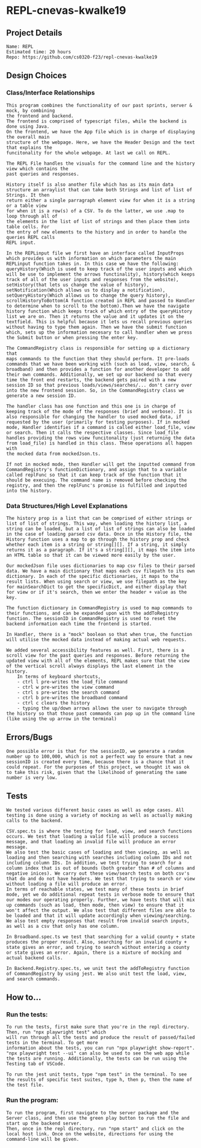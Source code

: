 # REPL-cnevas-kwalke19

## Project Details

    Name: REPL
    Estimated time: 20 hours
    Repo: https://github.com/cs0320-f23/repl-cnevas-kwalke19

## Design Choices

### Class/Interface Relationships

    This program combines the functionality of our past sprints, server & mock, by combining
    the frontend and backend.
    The frontend is comprised of typescript files, while the backend is done using Java.
    On the frontend, we have the App file which is in charge of displaying the overall main 
    structure of the webpage. Here, we have the Header Design and the text that explains the 
    funcitonality for the whole webpage. At last we call on REPL.

    The REPL File handles the visuals for the command line and the history view which contains the 
    past queries and responses.

    History itself is also another file which has as its main data
    structure an arraylist that can take both Strings and list of list of Strings. It then
    return either a single parragraph element view for when it is a string or a table view
    for when it is a row(s) of a CSV. To do the latter, we use .map to loop through all of
    the elements in the list of list of strings and then place them into table cells. For
    the entry of new elements to the history and in order to handle the queries REPL calls
    REPL input.

    In the REPLinput file we first have an interface called InputProps which provides us with information on which parameters the main REPLinput function takes in. In this case we have the following: queryHistory(Which is used to keep track of the user inputs and which will be use to implement the arrows functinality), history(which keeps track of all of the user inputs and responses from the website), setHistory(that lets us change the value of history), setNotification(Which allows us to display a notification), setQueryHistory(Which allows us to change the query history), scrollHistoryToBottom(A function created in REPL and passed to Handler to determine when to scroll to the bottom).Then we have the navigate history function which keeps track of which entry of the queryHistory list we are on. Then it returns the value and it updates it on the textfield. This is helpful because it lets us recall previous queries without having to type them again. Then we have the submit function which, sets up the information necesary to call handler when we press the Submit button or when pressing the enter key.

    The CommandRegistry class is responsible for setting up a dictionary that 
    maps commands to the function that they should perform. It pre-loads commands that we have been working with (such as load, view, search, & broadband) and then provides a function for another developer to add their own commands. Additionally, we set up our backend so that every time the front end restarts, the backend gets paired with a new session ID so that previous loads/views/searches/... don't carry over into the new frontend session. So, in the CommandRegistry class we generate a new session ID. 

    The handler class has one function and this one is in charge of keeping track of the mode of the responses (brief and verbose). It is also responsible for changing the handler to used mocked data, if requested by the user (primarily for testing purposes). If in mocked mode, Handler identifies if a command is called either load_file, view or search. Then it calls the respective classes. Since load_file handles providing the rows view funcitonality (just returning the data from load_file) is handled in this class. These operations all happen with 
    the mocked data from mockedJson.ts.

    If not in mocked mode, then Handler will get the inputted command from CommandRegistry's functionDictionary, and assign that to a variable called replFunc so that it can keep track of the function that it should be execuing. The command name is removed before checking the registry, and then the replFunc's promise is fulfilled and inputted into the history.
 
### Data Structures/High Level Explanations

    The history prop is a list that can be comprised of either strings or list of list of strings. This way, when loading the history list, a string can be loaded, but a list of list of strings can also be loaded in the case of loading parsed csv data. Once in the History file, the History function uses a map to go through the history prop and check whether each item is a string or string[][]. If a string, it simply returns it as a paragraph. If it's a string[][], it maps the item into an HTML table so that it can be viewed more easily by the user.

    Our mockedJson file uses dictionaries to map csv files to their parsed data. We have a main dictionary that maps each csv filepath to its own dictionary. In each of the specific dictionaries, it maps to the result lists. When using search or view, we use filepath as the key for mainSearchDict to get the specificDict, and either display that for view or if it's search, then we enter the header + value as the key.

    The function dictionary in CommandRegistry is used to map commands to their functions, and can be expanded upon with the addToRegistry function. The sessionID in CommandRegistry is used to reset the backend information each time the frontend is started.

    In Handler, there is a "mock" boolean so that when true, the function will utilise the mocked data instead of making actual web requests. 

    We added several accessibility features as well. First, there is a scroll view for the past queries and responses. Before returning the updated view with all of the elements, REPL makes sure that the view of the vertical scroll always displays the last element in the history.
        In terms of keyboard shortcuts, 
        - ctrl l pre-writes the load_file command
        - ctrl w pre-writes the view command
        - ctrl s pre-writes the search command
        - ctrl b pre-writes the broadband command
        - ctrl c clears the history
        - typing the up/down arrows allows the user to navigate through the history so that those past commands can pop up in the command line (like using the up arrow in the terminal)

## Errors/Bugs

    One possible error is that for the sessionID, we generate a random number up to 100,000, which is not a perfect way to ensure that a new sessionID is created every time, because there is a chance that it could repeat. For the purposes of this project, we thought it was ok to take this risk, given that the likelihood of generating the same number is very low.

## Tests

    We tested various different basic cases as well as edge cases. All testing is done using a variety of mocking as well as actually making calls to the backend.

    CSV.spec.ts is where the testing for load, view, and search functions occurs. We test that loading a valid file will produce a success message, and that loading an invalid file will produce an error message.
    We also test the basic cases of loading and then viewing, as well as loading and then searching with searches including column IDs and not including column IDs. In addition, we test trying to search for a column index that is out of bounds (both greater than # of columns and negative inices). We carry out these view/search tests on both csv's that do and do not have headers. We test that trying to search or view without loading a file will produce an error.
    In terms of reachable states, we test many of these tests in brief mode, yet we do additional repeat tests in verbose mode to ensure that our modes our operating properly. Further, we have tests that will mix up commands (such as load, then mode, then view) to ensure that it won't affect the output. We also test that different files are able to be loaded and that it will update accordingly when viewing/searching.
    We also test empty responses that result from invalid search inputs, as well as a csv that only has one column.

    In Broadband.spec.ts we test that searching for a valid county + state produces the proper result. Also, searching for an invalid county + state gives an error, and trying to search without entering a county or state gives an error. Again, there is a mixture of mocking and actual backend calls. 

    In Backend.Registry.spec.ts, we unit test the addToRegistry function of CommandRegistry by using jest. We also unit test the load, view, and search commands.


## How to...

### Run the tests:

    To run the tests, first make sure that you're in the repl directory. Then, run "npx playwright test" which
    will run through all the tests and produce the result of passed/failed tests in the terminal. To get more
    information about the tests, you can run "npx playwright show-report". "npx playwright test --ui" can also be used to see the web app while the tests are running. Additionally, the tests can be run using the Testing tab of VSCode.

    To run the jest unit tests, type "npm test" in the terminal. To see the results of specific test suites, type h, then p, then the name of the test file.

### Run the program:

    To run the program, first navigate to the server package and the Server class, and then use the green play button to run the file and start up the backend server.
    Then, once in the repl directory, run "npm start" and click on the local host link. Once on the website, directions for using the command-line will be given.
